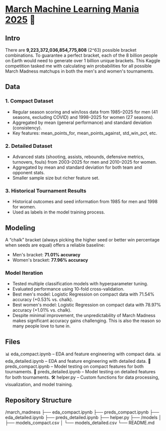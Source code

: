 # [March Machine Learning Mania 2025](https://www.kaggle.com/competitions/march-machine-learning-mania-2024/overview) 🏀
## Intro
There are __9,223,372,036,854,775,808__ (2^63) possible bracket combinations. To guarantee a perfect bracket, each of the 8 billion people on Earth would need to generate over 1 billion unique brackets. This Kaggle competition tasked me with calculating win probabilities for all possible March Madness matchups in both the men's and women's tournaments.

## Data
### 1. Compact Dataset
- Regular season scoring and win/loss data from 1985–2025 for men (41 seasons, excluding COVID) and 1998–2025 for women (27 seasons).
- Aggregated by mean (general performance) and standard deviation (consistency).
- Key features: mean_points_for, mean_points_against, std_win_pct, etc.
### 2. Detailed Dataset
- Advanced stats (shooting, assists, rebounds, defensive metrics, turnovers, fouls) from 2003–2025 for men and 2010–2025 for women.
- Aggregated by mean and standard deviation for both team and opponent stats.
- Smaller sample size but richer feature set.
### 3. Historical Tournament Results
- Historical outcomes and seed information from 1985 for men and 1998 for women.
- Used as labels in the model training process.

## Modeling
A “chalk” bracket (always picking the higher seed or better win percentage when seeds are equal) offers a reliable baseline:
- Men's bracket: __71.01% accuracy__
- Women's bracket: __77.96% accuracy__
### Model Iteration
- Tested multiple classification models with hyperparameter tuning.
- Evaluated performance using 10-fold cross-validation.
- Best men's model: Logistic Regression on compact data with 71.54% accuracy (+0.53% vs. chalk).
- Best women's model: Logistic Regression on compact data with 78.97% accuracy (+1.01% vs. chalk).
- Despite minimal improvement, the unpredictability of March Madness makes significant accuracy gains challenging. This is also the reason so many people love to tune in.

## Files
📊 eda_compact.ipynb – EDA and feature engineering with compact data.
📊 eda_detailed.ipynb – EDA and feature engineering with detailed data.
🤖 preds_compact.ipynb – Model testing on compact features for both tournaments.
🤖 preds_detailed.ipynb – Model testing on detailed features for both tournaments.
🛠️ helper.py – Custom functions for data processing, visualization, and model training.

## Repository Structure
/march_madness
├── eda_compact.ipynb
├── preds_compact.ipynb
├── eda_detailed.ipynb
├── preds_detailed.ipynb
├── helper.py
├── /models
│   ├── models_compact.csv
│   └── models_detailed.csv
└── README.md